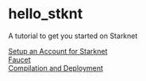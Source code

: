 # hello_stknt
A tutorial to get you started on Starknet

[Setup an Account for Starknet](https://docs.starknet.io/documentation/getting_started/account_setup/)  
[Faucet](https://faucet.goerli.starknet.io/)  
[Compilation and Deployment](https://docs.starknet.io/documentation/getting_started/writing_first_contract/)

